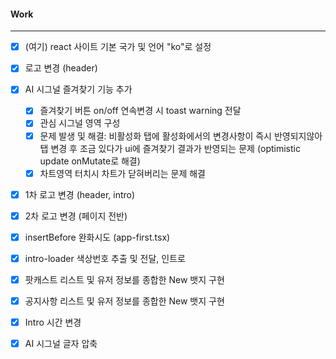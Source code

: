 
#### Work
---
- [x] (여기) react 사이트 기본 국가 및 언어 "ko"로 설정
- [x] 로고 변경 (header)
- [x] AI 시그널 즐겨찾기 기능 추가
	- [x] 즐겨찾기 버튼 on/off 연속변경 시 toast warning 전달
	- [x] 관심 시그널 영역 구성
	- [x] 문제 발생 및 해결: 비활성화 탭에 활성화에서의 변경사항이 즉시 반영되지않아 탭 변경 후 조금 있다가 ui에 즐겨찾기 결과가 반영되는 문제 (optimistic update onMutate로 해결) 
	- [x] 차트영역 터치시 차트가 닫혀버리는 문제 해결
- [x] 1차 로고 변경 (header, intro)
- [x] 2차 로고 변경 (페이지 전반)
- [x] insertBefore 완화시도 (app-first.tsx)
- [x] intro-loader 색상번호 추출 및 전달, 인트로 
- [x] 팟캐스트 리스트 및 유저 정보를 종합한 New 뱃지 구현
- [x] 공지사항 리스트 및 유저 정보를 종합한 New 뱃지 구현
- [x] Intro 시간 변경
- [x] AI 시그널 글자 압축




